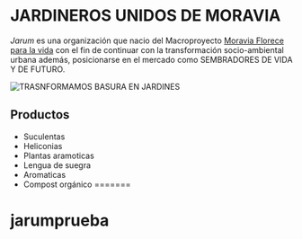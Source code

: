 # JARDINEROS UNIDOS DE MORAVIA

_Jarum_ es una organización que nacio del Macroproyecto [Moravia Florece  para la vida](https://www.youtube.com/watch?v=bh5wj2Sx21k) con el fin de continuar con la transformación socio-ambiental urbana además, posicionarse en el mercado como SEMBRADORES DE VIDA Y DE FUTURO.

![TRASNFORMAMOS BASURA EN JARDINES](http://www.eltiempo.com/contenido///colombia/medellin/IMAGEN/IMAGEN-16456099-2.jpg)

## Productos

* Suculentas
* Heliconias
* Plantas aramoticas
* Lengua de suegra
* Aromaticas
* Compost orgánico
=======
# jarumprueba



